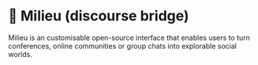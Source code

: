 # 🌳 Milieu (discourse bridge)

Milieu is an customisable open-source interface that enables users to turn conferences, online communities or group chats into explorable social worlds.